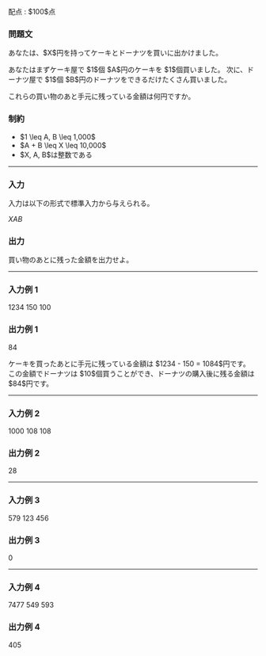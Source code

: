 
<div>

<span>

<span>

<p>
配点 : $100$点
</p>

<div>

<section>

### **問題文**

<p>
あなたは、$X$円を持ってケーキとドーナツを買いに出かけました。
</p>

<p>
あなたはまずケーキ屋で $1$個 $A$円のケーキを $1$個買いました。
次に、ドーナツ屋で $1$個 $B$円のドーナツをできるだけたくさん買いました。
</p>

<p>
これらの買い物のあと手元に残っている金額は何円ですか。
</p>

</section>

</div>

<div>

<section>

### **制約**

<ul>

<li>
$1 \leq A, B \leq 1,000$
</li>

<li>
$A + B \leq X \leq 10,000$
</li>

<li>
$X, A, B$は整数である
</li>

</ul>

</section>

</div>

---

<div>

<div>

<section>

### **入力**

<p>
入力は以下の形式で標準入力から与えられる。
</p>

<div>

$X$$A$$B$
</div>

</section>

</div>

<div>

<section>

### **出力**

<p>
買い物のあとに残った金額を出力せよ。
</p>

</section>

</div>

</div>

---

<div>

<section>

### **入力例 1**

<div>

1234
150
100

</div>

</section>

</div>

<div>

<section>

### **出力例 1**

<div>

84

</div>

<p>
ケーキを買ったあとに手元に残っている金額は $1234 - 150 = 1084$円です。
この金額でドーナツは $10$個買うことができ、ドーナツの購入後に残る金額は $84$円です。
</p>

</section>

</div>

---

<div>

<section>

### **入力例 2**

<div>

1000
108
108

</div>

</section>

</div>

<div>

<section>

### **出力例 2**

<div>

28

</div>

</section>

</div>

---

<div>

<section>

### **入力例 3**

<div>

579
123
456

</div>

</section>

</div>

<div>

<section>

### **出力例 3**

<div>

0

</div>

</section>

</div>

---

<div>

<section>

### **入力例 4**

<div>

7477
549
593

</div>

</section>

</div>

<div>

<section>

### **出力例 4**

<div>

405

</div>

</section>

</div>

</span>

</span>

</div>
